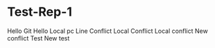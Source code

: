 # Test-Rep-1
Hello Git
Hello Local pc
Line Conflict
Local Conflict
Local conflict
New conflict
Test
New test